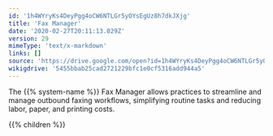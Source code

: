 ```yaml
---
id: '1h4WYryKs4DeyPgg4oCW6NTLGr5yOYsEgUz8h7dkJXjg'
title: 'Fax Manager'
date: '2020-02-27T20:11:13.029Z'
version: 29
mimeType: 'text/x-markdown'
links: []
source: 'https://drive.google.com/open?id=1h4WYryKs4DeyPgg4oCW6NTLGr5yOYsEgUz8h7dkJXjg'
wikigdrive: '5455bbab25cad2721229bfc1e0cf5316add944a5'
---
```

The {{% system-name %}} Fax Manager allows practices to streamline and manage outbound faxing workflows, simplifying routine tasks and reducing labor, paper, and printing costs.

{{% children %}}
